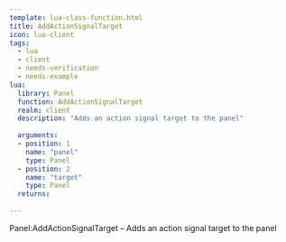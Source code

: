 ```yaml
---
template: lua-class-function.html
title: AddActionSignalTarget
icon: lua-client
tags:
  - lua
  - client
  - needs-verification
  - needs-example
lua:
  library: Panel
  function: AddActionSignalTarget
  realm: client
  description: "Adds an action signal target to the panel"
  
  arguments:
  - position: 1
    name: "panel"
    type: Panel
  - position: 2
    name: "target"
    type: Panel
  returns:
    
---
```


<div class="lua__search__keywords">
Panel:AddActionSignalTarget &#x2013; Adds an action signal target to the panel
</div>
